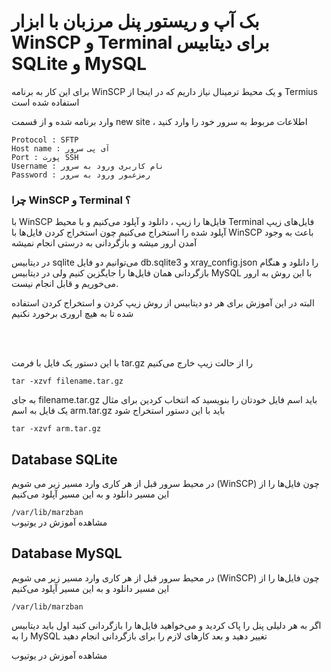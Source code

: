 <h1>بک آپ و ریستور پنل مرزبان با ابزار WinSCP و Terminal برای دیتابیس SQLite و MySQL</h1>
<p>برای این کار به برنامه WinSCP و یک محیط ترمینال نیاز داریم که در اینجا از Termius استفاده شده است</p>
<p>وارد برنامه شده و از قسمت new site ، اطلاعات مربوط به سرور خود را وارد کنید</p>
<code>Protocol : SFTP</code> <br>
<code>Host name : آی پی سرور</code> <br>
<code>Port : پورت SSH</code> <br>
<code>Username : نام کاربری ورود به سرور</code> <br>
<code>Password : رمزعبور ورود به سرور</code> <br>
<h3>چرا WinSCP و Terminal ؟ </h3>
<p>با WinSCP فایل‌ها را زیپ ، دانلود و آپلود می‌کنیم و با محیط Terminal فایل‌های زیپ آپلود شده را استخراج می‌کنیم چون استخراج کردن فایل‌ها با WinSCP باعث به وجود آمدن ارور میشه و بازگردانی به درستی انجام نمیشه</p>
<p>در دیتابیس sqlite می‌توانیم دو فایل db.sqlite3 و xray_config.json را دانلود و هنگام بازگردانی همان فایل‌ها را جایگزین کنیم ولی در دیتابیس MySQL با این روش به ارور می‌خوریم و قابل انجام نیست.</p>
<p>البته در این آموزش برای هر دو دیتابیس از روش زیپ کردن و استخراج کردن استفاده شده تا به هیچ اروری برخورد نکنیم</p>
<br>
<br>
<p>با این دستور یک فایل با فرمت tar.gz را از حالت زیپ خارج می‌کنیم</p>
<code>tar -xzvf filename.tar.gz</code>
<p>به جای filename.tar.gz باید اسم فایل خودتان را بنویسید که انتخاب کردین برای مثال یک فایل به اسم arm.tar.gz باید با این دستور استخراج شود</p>
<code>tar -xzvf arm.tar.gz</code>
<h2>Database SQLite</h2>
<p>در محیط سرور قبل از هر کاری وارد مسیر زیر می شویم (WinSCP) چون فایل‌ها را از این مسیر دانلود و به این مسیر آپلود می‌کنیم</p>
<code>/var/lib/marzban</code> <br>
<a href="https://youtu.be/Cf4NUhWBAg0" target="_blank" style="text-decoration:none;">مشاهده آموزش در یوتیوب</a>
<h2>Database MySQL</h2>
<p>در محیط سرور قبل از هر کاری وارد مسیر زیر می شویم (WinSCP) چون فایل‌ها را از این مسیر دانلود و به این مسیر آپلود می‌کنیم</p>
<code>/var/lib/marzban</code>
<p>اگر به هر دلیلی پنل را پاک کردید و می‌خواهید فایل‌ها را بازگردانی کنید اول باید دیتابیس را به MySQL تغییر دهید و بعد کارهای لازم را برای بازگردانی انجام دهید</p>
<a href="https://youtu.be/fivM6z55VtA" target="_blank" style="text-decoration:none;">مشاهده آموزش در یوتیوب</a> <br>

